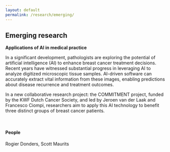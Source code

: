 ```yaml
---
layout: default
permalink: /research/emerging/
---
```


## Emerging research

**Applications of AI in medical practice**

In a significant development, pathologists are exploring the potential of artificial intelligence (AI) to enhance breast cancer treatment decisions. Recent years have witnessed substantial progress in leveraging AI to analyze digitized microscopic tissue samples. AI-driven software can accurately extract vital information from these images, enabling predictions about disease recurrence and treatment outcomes. 

In a new collaborative research project: the COMMITMENT project, funded by the KWF Dutch Cancer Society, and led by Jeroen van der Laak and Francesco Ciompi, researchers aim to apply this AI technology to benefit three distinct groups of breast cancer patients.

<br>


#### People

Rogier Donders, Scott Maurits

